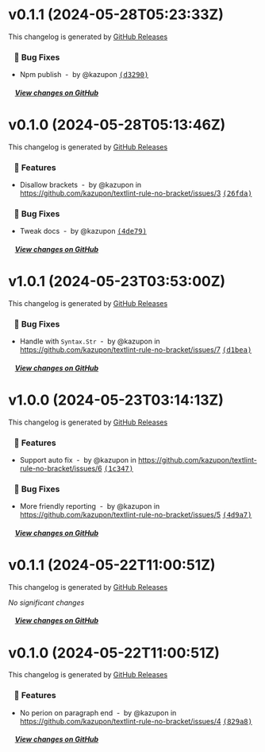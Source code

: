 # v0.1.1 (2024-05-28T05:23:33Z)

This changelog is generated by [GitHub Releases](https://github.com/kazupon/textlint-rule-no-bracket/releases/tag/v0.1.1)

### &nbsp;&nbsp;&nbsp;🐞 Bug Fixes

- Npm publish &nbsp;-&nbsp; by @kazupon [<samp>(d3290)</samp>](https://github.com/kazupon/textlint-rule-no-bracket/commit/d32906a)

##### &nbsp;&nbsp;&nbsp;&nbsp;[View changes on GitHub](https://github.com/kazupon/textlint-rule-no-bracket/compare/v0.1.0...v0.1.1)

# v0.1.0 (2024-05-28T05:13:46Z)

This changelog is generated by [GitHub Releases](https://github.com/kazupon/textlint-rule-no-bracket/releases/tag/v0.1.0)

### &nbsp;&nbsp;&nbsp;🚀 Features

- Disallow brackets &nbsp;-&nbsp; by @kazupon in https://github.com/kazupon/textlint-rule-no-bracket/issues/3 [<samp>(26fda)</samp>](https://github.com/kazupon/textlint-rule-no-bracket/commit/26fdac8)

### &nbsp;&nbsp;&nbsp;🐞 Bug Fixes

- Tweak docs &nbsp;-&nbsp; by @kazupon [<samp>(4de79)</samp>](https://github.com/kazupon/textlint-rule-no-bracket/commit/4de798e)

##### &nbsp;&nbsp;&nbsp;&nbsp;[View changes on GitHub](https://github.com/kazupon/textlint-rule-no-bracket/compare/e6b35c45b96ef3d4ba086a136f13b7c5511a833e...v0.1.0)

# v1.0.1 (2024-05-23T03:53:00Z)

This changelog is generated by [GitHub Releases](https://github.com/kazupon/textlint-rule-no-bracket/releases/tag/v1.0.1)

### &nbsp;&nbsp;&nbsp;🐞 Bug Fixes

- Handle with `Syntax.Str` &nbsp;-&nbsp; by @kazupon in https://github.com/kazupon/textlint-rule-no-bracket/issues/7 [<samp>(d1bea)</samp>](https://github.com/kazupon/textlint-rule-no-bracket/commit/d1beaab)

##### &nbsp;&nbsp;&nbsp;&nbsp;[View changes on GitHub](https://github.com/kazupon/textlint-rule-no-bracket/compare/v1.0.0...v1.0.1)

# v1.0.0 (2024-05-23T03:14:13Z)

This changelog is generated by [GitHub Releases](https://github.com/kazupon/textlint-rule-no-bracket/releases/tag/v1.0.0)

### &nbsp;&nbsp;&nbsp;🚀 Features

- Support auto fix &nbsp;-&nbsp; by @kazupon in https://github.com/kazupon/textlint-rule-no-bracket/issues/6 [<samp>(1c347)</samp>](https://github.com/kazupon/textlint-rule-no-bracket/commit/1c34762)

### &nbsp;&nbsp;&nbsp;🐞 Bug Fixes

- More friendly reporting &nbsp;-&nbsp; by @kazupon in https://github.com/kazupon/textlint-rule-no-bracket/issues/5 [<samp>(4d9a7)</samp>](https://github.com/kazupon/textlint-rule-no-bracket/commit/4d9a7cd)

##### &nbsp;&nbsp;&nbsp;&nbsp;[View changes on GitHub](https://github.com/kazupon/textlint-rule-no-bracket/compare/v0.1.1...v1.0.0)

# v0.1.1 (2024-05-22T11:00:51Z)

This changelog is generated by [GitHub Releases](https://github.com/kazupon/textlint-rule-no-bracket/releases/tag/v0.1.1)

_No significant changes_

##### &nbsp;&nbsp;&nbsp;&nbsp;[View changes on GitHub](https://github.com/kazupon/textlint-rule-no-bracket/compare/v0.1.0...v0.1.1)

# v0.1.0 (2024-05-22T11:00:51Z)

This changelog is generated by [GitHub Releases](https://github.com/kazupon/textlint-rule-no-bracket/releases/tag/v0.1.0)

### &nbsp;&nbsp;&nbsp;🚀 Features

- No perion on paragraph end &nbsp;-&nbsp; by @kazupon in https://github.com/kazupon/textlint-rule-no-bracket/issues/4 [<samp>(829a8)</samp>](https://github.com/kazupon/textlint-rule-no-bracket/commit/829a865)

##### &nbsp;&nbsp;&nbsp;&nbsp;[View changes on GitHub](https://github.com/kazupon/textlint-rule-no-bracket/compare/fb34339aaef02522b6f2fcbf4f54fb615bfd58de...v0.1.0)
